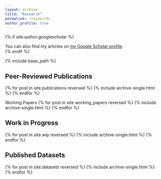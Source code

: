 ```yaml
---
layout: archive
title: "Research"
permalink: /research/
author_profile: true
---
```


{% if site.author.googlescholar %}
  <div class="wordwrap">You can also find my articles on <a href="{{site.author.googlescholar}}">my Google Scholar profile</a>.</div>
{% endif %}

{% include base_path %}

Peer-Reviewed Publications
---
{% for post in site.publications reversed %}
  {% include archive-single.html %}
{% endfor %}

Working Papers
{% for post in site.working_papers reversed %} 
  {% include archive-single.html %} 
{% endfor %}

Work in Progress
---
{% for post in site.wip reversed %} 
  {% include archive-single.html %} 
{% endfor %}

Published Datasets
---
{% for post in site.datasets reversed %}
  {% include archive-single.html %}
{% endfor %}
